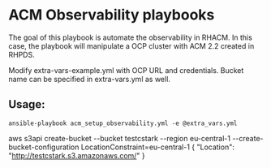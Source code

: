 # ACM Observability playbooks

The goal of this playbook is automate the observability
in RHACM. In this case, the playbook will manipulate a 
OCP cluster with ACM 2.2 created in RHPDS.

Modify extra-vars-example.yml with OCP URL and credentials.
Bucket name can be specified in extra-vars.yml as well.


## Usage:

```
ansible-playbook acm_setup_observability.yml -e @extra_vars.yml
```

 aws s3api create-bucket --bucket testcstark  --region eu-central-1 --create-bucket-configuration LocationConstraint=eu-central-1 
{
    "Location": "http://testcstark.s3.amazonaws.com/"
}


